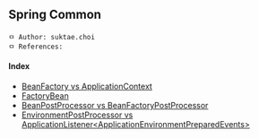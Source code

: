 ## Spring Common

```
ㅁ Author: suktae.choi
ㅁ References:
```

#### Index
- [BeanFactory vs ApplicationContext](bean-factory-application-context)
- [FactoryBean](factory-bean)
- [BeanPostProcessor vs BeanFactoryPostProcessor](beanpostprocessor-beanfactorypostprocessor)
- [EnvironmentPostProcessor vs ApplicationListener\<ApplicationEnvironmentPreparedEvents\>](environmentpostprocessor-applicationlistener)

